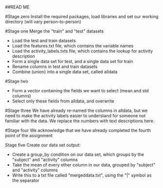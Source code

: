 ##READ ME

#Stage zero
Install the required packages, load libraries and set our working directory (will vary person-to-person)

#Stage one
Merge the "train" and "test" datasets
* Load the test and train datasets
* Load the features.txt file, which contains the variable names
* Load the activity_labels.txts file, which contains the lookup for activity description
* Form a single data set for test, and a single data set for train
* Rename columns in test and train datasets
* Combine (union) into a single data set, called alldata


#Stage two
* Form a vector containing the fields we want to select (mean and std columns)
* Select only these fields from alldata, and overwrite


#Stage three
We have already re-named the columns in alldata, but we need to make the activity labels easier to understand for someone not familiar with the data. We replace the numbers with text descriptions here.


#Stage four
We acknowledge that we have already completed the fourth point of the assignment


Stage five
Create our data set output:
* Create a group_by condition on our data set, which groups by the "subject" and "activity" columns
* Take the mean of every other column in our data, grouped by "subject" and "activity" columns
* Write this to a txt file called "mergeddata.txt", using the "|" symbol as the separator